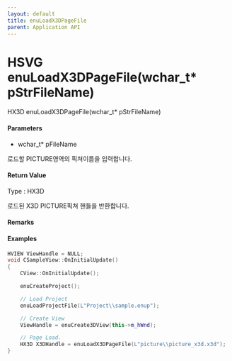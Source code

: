 ```yaml
---
layout: default
title: enuLoadX3DPageFile
parent: Application API
---
```

# HSVG enuLoadX3DPageFile\(wchar\_t\* pStrFileName\)

HX3D enuLoadX3DPageFile\(wchar\_t\* pStrFileName\)

#### Parameters

* wchar\_t\* pFileName

로드할 PICTURE영역의 픽쳐이름을 입력합니다.

#### Return Value

Type : HX3D

로드된 X3D PICTURE픽쳐 핸들을 반환합니다.

#### Remarks

#### Examples

```cpp
HVIEW ViewHandle = NULL; 
void CSampleView::OnInitialUpdate() 
{ 
    CView::OnInitialUpdate(); 

    enuCreateProject(); 

    // Load Project
    enuLoadProjectFile(L"Project\\sample.enup"); 

    // Create View
    ViewHandle = enuCreate3DView(this->m_hWnd); 

    // Page Load. 
    HX3D X3DHandle = enuLoadX3DPageFile(L"picture\\picture_x3d.x3d");
}
```



